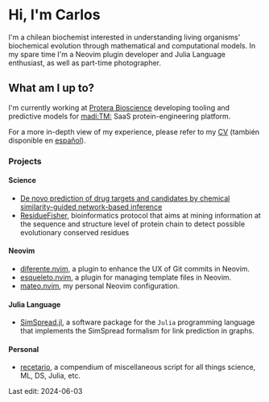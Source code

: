 # Hi, I'm Carlos

I'm a chilean biochemist interested in understanding living organisms'
biochemical evolution through mathematical and computational models. In my spare
time I'm a Neovim plugin developer and Julia Language enthusiast, as well as
part-time photographer.

## What am I up to?
I'm currently working at [Protera Bioscience](https://www.proterabio.com)
developing tooling and predictive models for [madi:TM:](https://www.madi.bio/)
SaaS protein-engineering platform.

For a more in-depth view of my experience, please
refer to my [CV](./cv/cv_en_long.pdf) (también disponible en
[español](./cv/cv_es_largo.pdf)).

### Projects
#### Science
- [De novo prediction of drug targets and candidates by chemical
  similarity-guided network-based
  inference](https://github.com/cvigilv/simspread)
- [ResidueFisher](https://github.com/cvigilv/ResidueFisher), bioinformatics
  protocol that aims at mining information at the sequence and structure level
  of protein chain to detect possible evolutionary conserved residues

#### Neovim
- [diferente.nvim](https://github.com/cvigilv/diferente.nvim), a plugin to
  enhance the UX of Git commits in Neovim.
- [esqueleto.nvim](https://github.com/cvigilv/esqueleto.nvim), a plugin for
  managing template files in Neovim.
- [mateo.nvim](https://github.com/cvigilv/mateo.nvim), my personal Neovim
  configuration.

#### Julia Language
- [SimSpread.jl](https://github.com/cvigilv/SimSpread.jl), a software package
  for the `Julia` programming language that implements the SimSpread formalism
    for link prediction in graphs.

#### Personal
- [recetario](https://github.com/cvigilv/recetario), a compendium of
  miscellaneous script for all things science, ML, DS, Julia, etc.

Last edit: 2024-06-03
